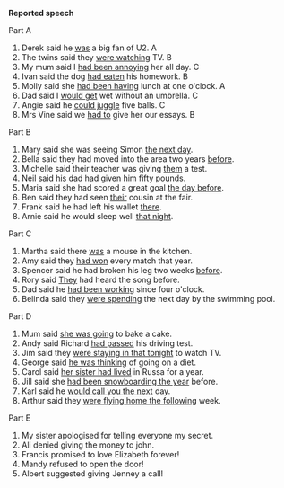 **Reported speech**

Part A
1. Derek said he <u>was</u> a big fan of U2. A
2. The twins said they <u>were watching</u> TV. B
3. My mum said I <u>had been annoying</u> her all day. C
4. Ivan said the dog <u>had eaten</u> his homework. B
5. Molly said she <u>had been having</u> lunch at one o'clock. A
6. Dad said I <u>would get</u> wet without an umbrella. C
7. Angie said he <u>could juggle</u> five balls. C
8. Mrs Vine said we <u>had to</u> give her our essays. B

Part B
1. Mary said she was seeing Simon <u>the next day</u>.
2. Bella said they had moved into the area two years <u>before</u>.
3. Michelle said their teacher was giving <u>them</u> a test.
4. Neil said <u>his</u> dad had given him fifty pounds.
5. Maria said she had scored a great goal <u>the day before</u>.
6. Ben said they had seen <u>their</u> cousin at the fair.
7. Frank said he had left his wallet <u>there</u>.
8. Arnie said he would sleep well <u>that night</u>.

Part C
1. Martha said there <u>was</u> a mouse in the kitchen.
2. Amy said they <u>had won</u> every match that year.
3. Spencer said he had broken his leg two weeks <u>before</u>.
4. Rory said <u>They</u> had heard the song before.
5. Dad said he <u>had been working</u> since four o'clock.
6. Belinda said they <u>were spending</u> the next day by the swimming pool.

Part D
1. Mum said <u>she was going</u> to bake a cake.
2. Andy said Richard <u>had passed</u> his driving test.
3. Jim said they <u>were staying in that tonight</u> to watch TV.
4. George said <u>he was thinking</u> of going on a diet.
5. Carol said <u>her sister had lived</u> in Russa for a year.
6. Jill said she <u>had been snowboarding the year</u> before.
7. Karl said he <u>would call you the next</u> day.
8. Arthur said they <u>were flying home the following</u> week.

Part E
1. My sister apologised for telling everyone my secret.
2. Ali denied giving the money to john.
3. Francis promised to love Elizabeth forever!
4. Mandy refused to open the door!
5. Albert suggested giving Jenney a call!